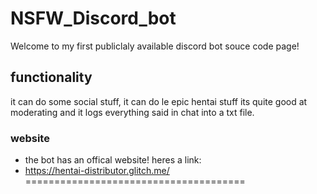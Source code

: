 # NSFW_Discord_bot
Welcome to my first publiclaly available discord bot souce code page!
 
## functionality 
 
it can do some social stuff,
it can do le epic hentai stuff
its quite good at moderating
and it logs everything said in  chat into a txt file.

### website
- the bot has an offical website! heres a link:
- https://hentai-distributor.glitch.me/
======================================


